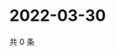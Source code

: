 # 2022-03-30

共 0 条

<!-- BEGIN WEIBO -->
<!-- 最后更新时间 Wed Mar 30 2022 10:54:46 GMT+0800 (China Standard Time) -->

<!-- END WEIBO -->
